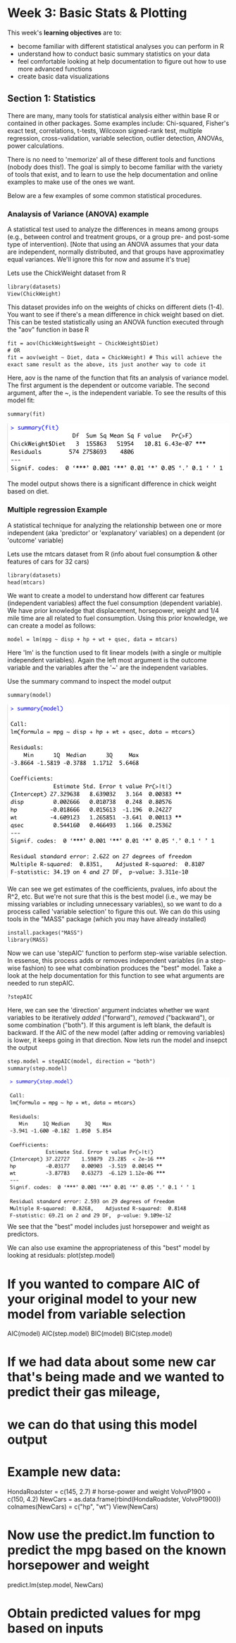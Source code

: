 # Week 3: Basic Stats & Plotting #

This week's **learning objectives** are to:

- become familiar with different statistical analyses you can perform in R
- understand how to conduct basic summary statistics on your data 
- feel comfortable looking at help documentation to figure out how to use more advanced functions
- create basic data visualizations

## Section 1: Statistics ##

There are many, many tools for statistical analysis either within base R or contained in other packages. Some examples include: 
Chi-squared, Fisher's exact test, correlations, t-tests, Wilcoxon signed-rank test, multiple regression, cross-validation, variable selection, outlier detection, ANOVAs, power calculations.

There is no need to 'memorize' all of these different tools and functions (nobody does this!). The goal is simply to become familiar with the variety of tools that exist, and to learn to use the help documentation and online examples to make use of the ones we want. 

Below are a few examples of some common statistical procedures.

### Analaysis of Variance (ANOVA) example ###
A statistical test used to analyze the differences in means among groups (e.g., between control and treatment groups, or a group pre- and post-some type of intervention).
[Note that using an ANOVA assumes that your data are independent, normally distributed, and that groups have approximatley equal variances. We'll ignore this for now and assume it's true]

Lets use the ChickWeight dataset from R
```
library(datasets)
View(ChickWeight)
```
This dataset provides info on the weights of chicks on different diets (1-4). You want to see if there's a mean difference in chick weight based on diet. This can be tested statistically using an ANOVA function executed through the "aov" function in base R

```
fit = aov(ChickWeight$weight ~ ChickWeight$Diet)
# OR
fit = aov(weight ~ Diet, data = ChickWeight) # This will achieve the exact same result as the above, its just another way to code it
```
Here, aov is the name of the function that fits an analysis of variance model. The first argument is the dependent or outcome variable. The second argument, after the ~, is the independent variable. To see the results of this model fit:
```
summary(fit)
```

![Model summary](./ModelSummary.jpg)

The model output shows there is a significant difference in chick weight based on diet.

### Multiple regression Example ### 
A statistical technique for analyzing the relationship between one or more independent (aka 'predictor' or 'explanatory' variables) on a dependent (or 'outcome' variable)


Lets use the mtcars dataset from R (info about fuel consumption & other features of cars for 32 cars)
```
library(datasets)
head(mtcars)
```

We want to create a model to understand how different car features (independent variables) affect the fuel consumption (dependent variable). We have prior knowledge that displacement, horsepower, weight and 1/4 mile time are all related to fuel consumption. Using this prior knowledge, we can create a model as follows:

```
model = lm(mpg ~ disp + hp + wt + qsec, data = mtcars)
```

Here 'lm' is the function used to fit linear models (with a single or multiple independent variables). Again the left most argument is the outcome variable and the variables after the '~' are the independent variables.

Use the summary command to inspect the model output
```
summary(model)
```
![Model summary](./ModelOutput2.jpg)

We can see we get estimates of the coefficients, pvalues, info about the R^2, etc. 
But we're not sure that this is the best model (i.e., we may be missing variables or including unnecessary variables), so we want to do a process called 'variable selection' to figure this out. We can do this using tools in the "MASS" package (which you may have already installed)

```
install.packages("MASS")
library(MASS)

```
Now we can use 'stepAIC' function to perform step-wise variable selection. In essense, this process adds or removes independent variables (in a step-wise fashion) to see what combination produces the "best" model.
Take a look at the help documentation for this function to see what arguments are needed to run stepAIC. 

```
?stepAIC
```
Here, we can see the 'direction' argument indciates whether we want variables to be iteratively *added* ("forward"), *removed* ("backward"), or some combination ("both"). If this argument is left blank, the default is backward. If the AIC of the new model (after adding or removing variables) is lower, it keeps going in that direction.
Now lets run the model and insepct the output

```
step.model = stepAIC(model, direction = "both")
summary(step.model)
```
![Model summary](./ModelOutput3.jpg)
We see that the "best" model includes just horsepower and weight as predictors.

We can also use examine the appropriateness of this "best" model by looking at residuals:
plot(step.model)
# If you wanted to compare AIC of your original model to your new model from variable selection

AIC(model)
AIC(step.model)
BIC(model)
BIC(step.model)

# If we had data about some new car that's being made and we wanted to predict their gas mileage,
# we can do that using this model output
# Example new data:

HondaRoadster = c(145, 2.7) # horse-power and weight
VolvoP1900 = c(150, 4.2)
NewCars = as.data.frame(rbind(HondaRoadster, VolvoP1900))
colnames(NewCars) = c("hp", "wt")
View(NewCars)

# Now use the predict.lm function to predict the mpg based on the known horsepower and weight
predict.lm(step.model, NewCars)
# Obtain predicted values for mpg based on inputs


